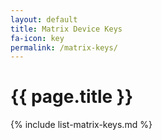 ```yaml
---
layout: default
title: Matrix Device Keys
fa-icon: key
permalink: /matrix-keys/
---
```


{{ page.title }}
==================

{% include list-matrix-keys.md %}
